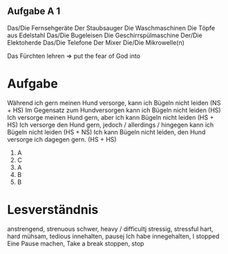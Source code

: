 ## Aufgabe A 1

Das/Die Fernsehgeräte
Der Staubsauger
Die Waschmaschinen
Die Töpfe aus Edelstahl
Das/Die Bugeleisen
Die Geschirrspülmaschine
Der/Die Elektoherde
Das/Die Telefone
Der Mixer
Die/Die Mikrowelle(n)

Das Fürchten lehren => put the fear of God into

# Aufgabe 

Während ich gern meinen Hund versorge, kann ich Bügeln nicht leiden (NS + HS)
Im Gegensatz zum Hundversorgen kann ich Bügeln nicht leiden (HS)
Ich versorge meinen Hund gern, aber ich kann Bügeln nicht leiden (HS + HS)
Ich versorge den Hund gern, jedoch / allerdings / hingegen kann ich Bügeln nicht leiden (HS + NS)
Ich kann Bügeln nicht leiden, den Hund versorge ich dagegen gern. (HS + HS)

1. A
2. C
3. A
4. B
5. B

# Lesverständnis

anstrengend, strenuous
schwer, heavy / difficultj
stressig, stressful
hart, hard
mühsam, tedious
innehalten, pausej
Ich habe innegehalten, I stopped
Eine Pause machen, Take a break
stoppen, stop
